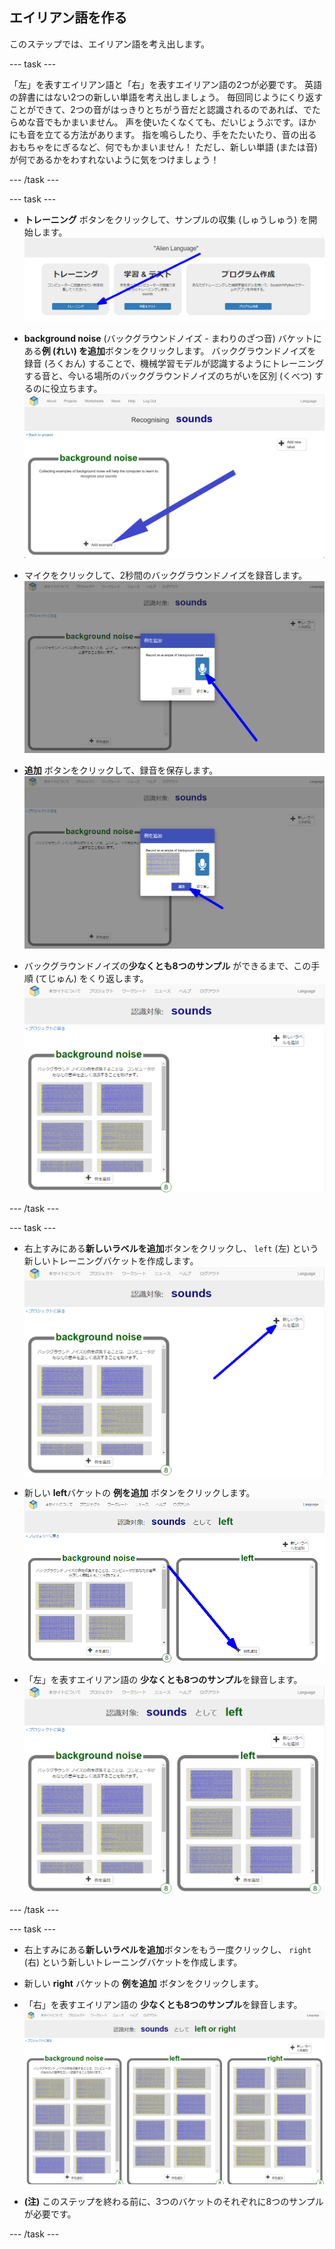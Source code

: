 ## エイリアン語を作る
このステップでは、エイリアン語を考え出します。

--- task ---

「左」を表すエイリアン語と「右」を表すエイリアン語の2つが必要です。 英語の辞書にはない2つの新しい単語を考え出しましょう。 毎回同じようにくり返すことができて、2つの音がはっきりとちがう音だと認識されるのであれば、でたらめな音でもかまいません。 声を使いたくなくても、だいじょうぶです。ほかにも音を立てる方法があります。 指を鳴らしたり、手をたたいたり、音の出るおもちゃをにぎるなど、何でもかまいません！ ただし、新しい単語 (または音) が何であるかをわすれないように気をつけましょう！

--- /task ---

--- task ---

+ **トレーニング** ボタンをクリックして、サンプルの収集 (しゅうしゅう) を開始します。 ![トレーニングボタンを指す矢印](images/click-train.png)

+ **background noise** (バックグラウンドノイズ - まわりのざつ音) バケットにある**例 (れい) を追加**ボタンをクリックします。 バックグラウンドノイズを録音 (ろくおん) することで、機械学習モデルが認識するようにトレーニングする音と、今いる場所のバックグラウンドノイズのちがいを区別 (くべつ) するのに役立ちます。 ![「例を追加」ボタンを指す矢印](images/background-noise-annotated.png)

+ マイクをクリックして、2秒間のバックグラウンドノイズを録音します。 ![マイクボタンを指す矢印](images/add-example-annotated.png)

+ **追加** ボタンをクリックして、録音を保存します。 ![追加ボタンを指す矢印](images/save-example-annotated.png)

+ バックグラウンドノイズの**少なくとも8つのサンプル** ができるまで、この手順 (てじゅん) をくり返します。 ![8つのバックグラウンドノイズのサンプルが入ったバケット](images/8-background.png)

--- /task ---

--- task ---

+ 右上すみにある**新しいラベルを追加**ボタンをクリックし、 `left` (左) という新しいトレーニングバケットを作成します。 ![「新しいラベルを追加」ボタンを指す矢印](images/8-background-annotated.png)

+ 新しい **left**バケットの **例を追加** ボタンをクリックします。 ![「例を追加」ボタンを指す矢印](images/left-empty-annotated.png)

+ 「左」を表すエイリアン語の **少なくとも8つのサンプル**を録音します。 ![8つの「左」の音のサンプルが入ったバケット](images/8-left.png)

--- /task ---


--- task ---

+ 右上すみにある**新しいラベルを追加**ボタンをもう一度クリックし、 `right` (右) という新しいトレーニングバケットを作成します。

+ 新しい **right** バケットの **例を追加** ボタンをクリックします。

+ 「右」を表すエイリアン語の **少なくとも8つのサンプル**を録音します。 ![8つの「右」の音のサンプルが入ったバケット](images/8-right.png)

+ **(注)** このステップを終わる前に、3つのバケットのそれぞれに8つのサンプルが必要です。

--- /task ---
